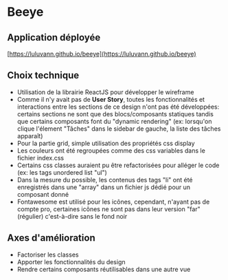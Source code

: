 # Beeye

## Application déployée
[https://luluvann.github.io/beeye](https://luluvann.github.io/beeye)

## Choix technique
- Utilisation de la librairie ReactJS pour développer le wireframe
- Comme il n'y avait pas de **User Story**, toutes les fonctionnalités et interactions entre les sections de ce design n'ont pas été développées: certains sections ne sont que des blocs/composants statiques tandis que certains composants font du "dynamic rendering" (ex: lorsqu'on clique l'élement "Tâches" dans le sidebar de gauche, la liste des tâches apparaît)
- Pour la partie grid, simple utilisation des propriétés css display
- Les couleurs ont été regroupées comme des css variables dans le fichier index.css
- Certains css classes auraient pu être refactorisées pour alléger le code (ex: les tags unordered list "ul")
- Dans la mesure du possible, les contenus des tags "li" ont été enregistrés dans une "array" dans un fichier js dédié pour un composant donné
- Fontawesome est utilisé pour les icônes, cependant, n'ayant pas de compte pro, certaines icônes ne sont pas dans leur version "far" (régulier) c'est-à-dire sans le fond noir

## Axes d'amélioration
- Factoriser les classes
- Apporter les fonctionnalités du design
- Rendre certains composants réutilisables dans une autre vue



